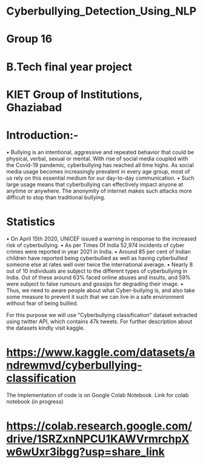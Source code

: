 # Cyberbullying_Detection_Using_NLP
# Group 16
# B.Tech final year project
# KIET Group of Institutions, Ghaziabad
# Introduction:-
• Bullying is an intentional, aggressive and repeated behavior that could be physical, verbal, sexual or mental. With rise of social media coupled with the Covid-19 pandemic, cyberbullying has reached all time highs. As social media usage becomes increasingly prevalent in every age group, most of us rely on this essential medium for our day-to-day communication. • Such large usage means that cyberbullying can effectively impact anyone at anytime or anywhere. The anonymity of internet makes such attacks more difficult to stop than traditional bullying.
# Statistics
• On April 15th 2020, UNICEF issued a warning in response to the increased risk of cyberbullying. • As per Times Of India 52,974 incidents of cyber crimes were reported in year 2021 in India. • Around 85 per cent of Indian children have reported being cyberbullied as well as having cyberbullied someone else at rates well over twice the international average. • Nearly 8 out of 10 individuals are subject to the different types of cyberbullying in India. Out of these around 63% faced online abuses and insults, and 59% were subject to false rumours and gossips for degrading their image. • Thus, we need to aware people about what Cyber-bullying is, and also take some measure to prevent it such that we can live in a safe environment without fear of being bullied.

For this purpose we will use "Cyberbullying classification" dataset extracted using twitter API, which contains 47k tweets. For further description about the datasets kindly visit kaggle. 
# https://www.kaggle.com/datasets/andrewmvd/cyberbullying-classification

The Implementation of code is on Google Colab Notebook. Link for colab notebook (in progress) 
# https://colab.research.google.com/drive/1SRZxnNPCU1KAWVrmrchpXw6wUxr3ibgg?usp=share_link
